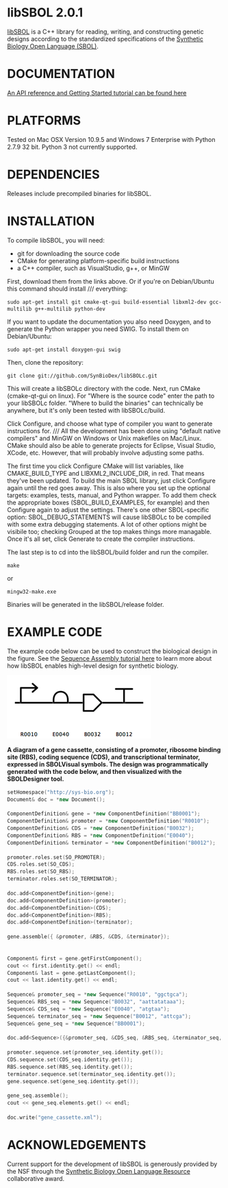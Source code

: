 libSBOL 2.0.1
======================================

[libSBOL](https://github.com/SynBioDex/libSBOL) is a C++ library for reading, writing, and constructing genetic designs according to the standardized specifications of the [Synthetic Biology Open Language (SBOL)](http://www.sbolstandard.org/).  

DOCUMENTATION
=============
[An API reference and Getting Started tutorial can be found here](http://synbiodex.github.io/libSBOL/#doxygen)

PLATFORMS
=========
Tested on Mac OSX Version 10.9.5 and Windows 7 Enterprise with Python 2.7.9 32 bit. Python 3 not currently supported.

DEPENDENCIES
============
Releases include precompiled binaries for libSBOL.

INSTALLATION
============
To compile libSBOL, you will need:
* git for downloading the source code
* CMake for generating platform-specific build instructions
* a C++ compiler, such as VisualStudio, g++, or MinGW

First, download them from the links above. Or if you're on Debian/Ubuntu this command should install /// everything:

```
sudo apt-get install git cmake-qt-gui build-essential libxml2-dev gcc-multilib g++-multilib python-dev
```

If you want to update the documentation you also need Doxygen, and to generate the Python wrapper you need SWIG. To install them on Debian/Ubuntu:

```
sudo apt-get install doxygen-gui swig
```

Then, clone the repository:

```
git clone git://github.com/SynBioDex/libSBOLc.git
```

This will create a libSBOLc directory with the code. Next, run CMake (cmake-qt-gui on linux). For "Where is the source code" enter the path to your libSBOLc folder. "Where to build the binaries" can technically be anywhere, but it's only been tested with libSBOLc/build.

Click Configure, and choose what type of compiler you want to generate instructions for. /// All the development has been done using "default native compilers" and MinGW on Windows or Unix makefiles on Mac/Linux. CMake should also be able to generate projects for Eclipse, Visual Studio, XCode, etc. However, that will probably involve adjusting some paths.

The first time you click Configure CMake will list variables, like CMAKE_BUILD_TYPE and LIBXML2_INCLUDE_DIR, in red. That means they've been updated. To build the main SBOL library, just click Configure again until the red goes away. This is also where you set up the optional targets: examples, tests, manual, and Python wrapper. To add them check the appropriate boxes (SBOL_BUILD_EXAMPLES, for example) and then Configure again to adjust the settings. There's one other SBOL-specific option: SBOL_DEBUG_STATEMENTS will cause libSBOLc to be compiled with some extra debugging statements. A lot of other options might be visibile too; checking Grouped at the top makes things more managable. Once it's all set, click Generate to create the compiler instructions.

The last step is to cd into the libSBOL/build folder and run the compiler.

```
make 
```

or

```
mingw32-make.exe
```

Binaries will be generated in the libSBOL/release folder.

EXAMPLE CODE
============
The example code below can be used to construct the biological design in the figure.  See the [Sequence Assembly tutorial here](http://synbiodex.github.io/libSBOL/sequences.html) to learn more about how libSBOL enables high-level design for synthetic biology.

![](gene_cassette.png)
 
**A diagram of a gene cassette, consisting of a promoter, ribosome binding site (RBS), coding sequence (CDS), and transcriptional terminator, expressed in SBOLVisual symbols. The design was programmatically generated with the code below, and then visualized with the SBOLDesigner tool.**
```c++
setHomespace("http://sys-bio.org");
Document& doc = *new Document();

ComponentDefinition& gene = *new ComponentDefinition("BB0001");
ComponentDefinition& promoter = *new ComponentDefinition("R0010");
ComponentDefinition& CDS = *new ComponentDefinition("B0032");
ComponentDefinition& RBS = *new ComponentDefinition("E0040");
ComponentDefinition& terminator = *new ComponentDefinition("B0012");

promoter.roles.set(SO_PROMOTER);
CDS.roles.set(SO_CDS);
RBS.roles.set(SO_RBS);
terminator.roles.set(SO_TERMINATOR);

doc.add<ComponentDefinition>(gene);
doc.add<ComponentDefinition>(promoter);
doc.add<ComponentDefinition>(CDS);
doc.add<ComponentDefinition>(RBS);
doc.add<ComponentDefinition>(terminator);

gene.assemble({ &promoter, &RBS, &CDS, &terminator});


Component& first = gene.getFirstComponent();
cout << first.identity.get() << endl;
Component& last = gene.getLastComponent();
cout << last.identity.get() << endl;

Sequence& promoter_seq = *new Sequence("R0010", "ggctgca");
Sequence& RBS_seq = *new Sequence("B0032", "aattatataaa");
Sequence& CDS_seq = *new Sequence("E0040", "atgtaa");
Sequence& terminator_seq = *new Sequence("B0012", "attcga");
Sequence& gene_seq = *new Sequence("BB0001");

doc.add<Sequence>({&promoter_seq, &CDS_seq, &RBS_seq, &terminator_seq, &gene_seq});

promoter.sequence.set(promoter_seq.identity.get());
CDS.sequence.set(CDS_seq.identity.get());
RBS.sequence.set(RBS_seq.identity.get());
terminator.sequence.set(terminator_seq.identity.get());
gene.sequence.set(gene_seq.identity.get());

gene_seq.assemble();
cout << gene_seq.elements.get() << endl;

doc.write("gene_cassette.xml");
```

ACKNOWLEDGEMENTS
================

Current support for the development of libSBOL is generously provided by the NSF through the [Synthetic Biology Open Language Resource](http://www.nsf.gov/awardsearch/showAward?AWD_ID=1355909) collaborative award.
